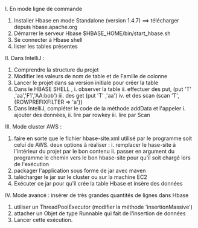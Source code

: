 
I. En mode ligne de commande

1. Installer Hbase en mode Standalone (version 1.4.7)
    ==> télécharger depuis hbase.apache.org
2. Démarrer le serveur Hbase 
 $HBASE_HOME/bin/start_hbase.sh
3. Se connecter à Hbase shell
4. lister les tables présentes


II. Dans IntelliJ : 

1. Comprendre la structure du projet
2. Modifier les valeurs de nom de table et de Famille de colonne
3. Lancer le projet dans sa version initiale pour créer la table
4. Dans le HBASE SHELL , 
    i. observer la table 
    ii. effectuer des put, (put 'T' ,'aa','F1','AA:bob')
    iii. des get (put 'T' ,'aa')
    iv. et des scan (scan 'T', {ROWPREFIXFILTER => 'a'})
5. Dans IntelliJ, compléter le code de la méthode addData  et l'appeler
     i. ajouter des données,
     ii. lire par rowkey
     iii. lire par Scan
     

III. Mode cluster AWS : 

1. faire en sorte que le fichier hbase-site.xml utilisé par le programme soit celui de AWS. deux options à réaliser :
    i. remplacer le hase-site à l'intérieur du projet par le bon contenu
    ii. passer en argument du programme le chemin vers le bon hbase-site pour qu'il soit chargé lors de l'exécution
2. packager l'application sous forme de jar avec maven
3. talécharger le jar sur le cluster ou sur la machine EC2
4. Exécuter ce jar pour qu'il crée la table Hbase et insère des données

     
IV. Mode avancé : insérer de très grandes quantités de lignes dans Hbase

1. utiliser un ThreadPoolExecutor (modifier la méthode 'insertionMassive')
2. attacher un Objet de type Runnable qui fait de l'insertion de données
3. Lancer cette exécution.
    
  
  
    
    